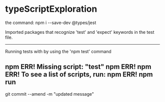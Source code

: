 # typeScriptExploration

the command:
npm i --save-dev @types/jest

Imported packages that recognize 'test' and 'expect' keywords in the test file.

-----

Running tests with by using the 'npm test' command

npm ERR! Missing script: "test"
npm ERR!
npm ERR! To see a list of scripts, run:
npm ERR!   npm run
-----

git commit --amend -m "updated message"